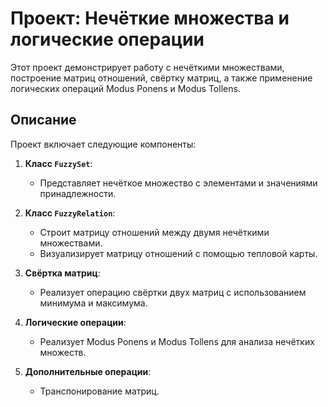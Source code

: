 # Проект: Нечёткие множества и логические операции

Этот проект демонстрирует работу с нечёткими множествами, построение матриц отношений, свёртку матриц, а также применение логических операций Modus Ponens и Modus Tollens.

## Описание

Проект включает следующие компоненты:

1. **Класс `FuzzySet`**:
   - Представляет нечёткое множество с элементами и значениями принадлежности.

2. **Класс `FuzzyRelation`**:
   - Строит матрицу отношений между двумя нечёткими множествами.
   - Визуализирует матрицу отношений с помощью тепловой карты.

3. **Свёртка матриц**:
   - Реализует операцию свёртки двух матриц с использованием минимума и максимума.

4. **Логические операции**:
   - Реализует Modus Ponens и Modus Tollens для анализа нечётких множеств.

5. **Дополнительные операции**:
   - Транспонирование матриц.
